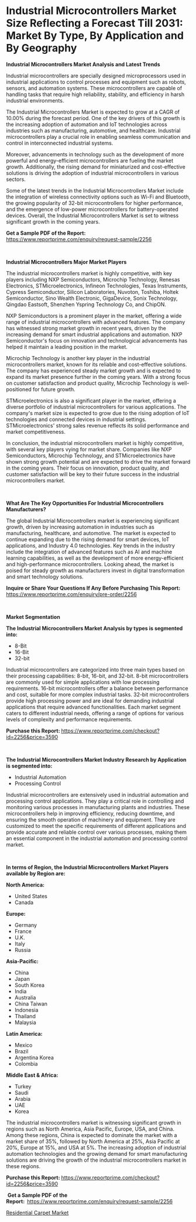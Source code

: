 <p><h1>Industrial Microcontrollers Market Size Reflecting a Forecast Till 2031: Market By Type, By Application and By Geography</h1></p><p><strong>Industrial Microcontrollers Market Analysis and Latest Trends</strong></p>
<p><p>Industrial microcontrollers are specially designed microprocessors used in industrial applications to control processes and equipment such as robots, sensors, and automation systems. These microcontrollers are capable of handling tasks that require high reliability, stability, and efficiency in harsh industrial environments.</p><p>The Industrial Microcontrollers Market is expected to grow at a CAGR of 10.00% during the forecast period. One of the key drivers of this growth is the increasing adoption of automation and IoT technologies across industries such as manufacturing, automotive, and healthcare. Industrial microcontrollers play a crucial role in enabling seamless communication and control in interconnected industrial systems.</p><p>Moreover, advancements in technology such as the development of more powerful and energy-efficient microcontrollers are fueling the market growth. Additionally, the rising demand for miniaturized and cost-effective solutions is driving the adoption of industrial microcontrollers in various sectors.</p><p>Some of the latest trends in the Industrial Microcontrollers Market include the integration of wireless connectivity options such as Wi-Fi and Bluetooth, the growing popularity of 32-bit microcontrollers for higher performance, and the emergence of low-power microcontrollers for battery-operated devices. Overall, the Industrial Microcontrollers Market is set to witness significant growth in the coming years.</p></p>
<p><strong>Get a Sample PDF of the Report:&nbsp;</strong> <a href="https://www.reportprime.com/enquiry/request-sample/2256">https://www.reportprime.com/enquiry/request-sample/2256</a></p>
<p>&nbsp;</p>
<p><strong>Industrial Microcontrollers Major Market Players</strong></p>
<p><p>The industrial microcontrollers market is highly competitive, with key players including NXP Semiconductors, Microchip Technology, Renesas Electronics, STMicroelectronics, Infineon Technologies, Texas Instruments, Cypress Semiconductor, Silicon Laboratories, Nuvoton, Toshiba, Holtek Semiconductor, Sino Wealth Electronic, GigaDevice, Sonix Technology, Qingdao Eastsoft, Shenzhen Yspring Technology Co, and ChipON.</p><p>NXP Semiconductors is a prominent player in the market, offering a wide range of industrial microcontrollers with advanced features. The company has witnessed strong market growth in recent years, driven by the increasing demand for smart industrial applications and automation. NXP Semiconductor's focus on innovation and technological advancements has helped it maintain a leading position in the market.</p><p>Microchip Technology is another key player in the industrial microcontrollers market, known for its reliable and cost-effective solutions. The company has experienced steady market growth and is expected to expand its market presence further in the coming years. With a strong focus on customer satisfaction and product quality, Microchip Technology is well-positioned for future growth.</p><p>STMicroelectronics is also a significant player in the market, offering a diverse portfolio of industrial microcontrollers for various applications. The company's market size is expected to grow due to the rising adoption of IoT technologies and connected devices in industrial settings. STMicroelectronics' strong sales revenue reflects its solid performance and market competitiveness.</p><p>In conclusion, the industrial microcontrollers market is highly competitive, with several key players vying for market share. Companies like NXP Semiconductors, Microchip Technology, and STMicroelectronics have shown strong growth potential and are expected to drive the market forward in the coming years. Their focus on innovation, product quality, and customer satisfaction will be key to their future success in the industrial microcontrollers market.</p></p>
<p>&nbsp;</p>
<p><strong>What Are The Key Opportunities For Industrial Microcontrollers Manufacturers?</strong></p>
<p><p>The global Industrial Microcontrollers market is experiencing significant growth, driven by increasing automation in industries such as manufacturing, healthcare, and automotive. The market is expected to continue expanding due to the rising demand for smart devices, IoT applications, and Industry 4.0 technologies. Key trends in the industry include the integration of advanced features such as AI and machine learning capabilities, as well as the development of more energy-efficient and high-performance microcontrollers. Looking ahead, the market is poised for steady growth as manufacturers invest in digital transformation and smart technology solutions.</p></p>
<p><strong>Inquire or Share Your Questions If Any Before Purchasing This Report:</strong> <a href="https://www.reportprime.com/enquiry/pre-order/2256">https://www.reportprime.com/enquiry/pre-order/2256</a></p>
<p>&nbsp;</p>
<p><strong>Market Segmentation</strong></p>
<p><strong>The Industrial Microcontrollers Market Analysis by types is segmented into:</strong></p>
<p><ul><li>8-Bit</li><li>16-Bit</li><li>32-bit</li></ul></p>
<p><p>Industrial microcontrollers are categorized into three main types based on their processing capabilities: 8-bit, 16-bit, and 32-bit. 8-bit microcontrollers are commonly used for simple applications with low processing requirements. 16-bit microcontrollers offer a balance between performance and cost, suitable for more complex industrial tasks. 32-bit microcontrollers provide high processing power and are ideal for demanding industrial applications that require advanced functionalities. Each market segment caters to different industrial needs, offering a range of options for various levels of complexity and performance requirements.</p></p>
<p><strong>Purchase this Report:&nbsp;</strong><a href="https://www.reportprime.com/checkout?id=2256&price=3590">https://www.reportprime.com/checkout?id=2256&price=3590</a></p>
<p>&nbsp;</p>
<p><strong>The Industrial Microcontrollers Market Industry Research by Application is segmented into:</strong></p>
<p><ul><li>Industrial Automation</li><li>Processing Control</li></ul></p>
<p><p>Industrial microcontrollers are extensively used in industrial automation and processing control applications. They play a critical role in controlling and monitoring various processes in manufacturing plants and industries. These microcontrollers help in improving efficiency, reducing downtime, and ensuring the smooth operation of machinery and equipment. They are customized to meet the specific requirements of different applications and provide accurate and reliable control over various processes, making them an essential component in the industrial automation and processing control market.</p></p>
<p>&nbsp;</p>
<p><strong>In terms of Region, the Industrial Microcontrollers Market Players available by Region are:</strong></p>
<p>
    <p> <strong> North America: </strong>
        <ul>
            <li>United States</li>
            <li>Canada</li>
        </ul>
        </p> 
    <p> <strong> Europe: </strong>
        <ul>
            <li>Germany</li>
            <li>France</li>
            <li>U.K.</li>
            <li>Italy</li>
            <li>Russia</li>
        </ul>
        </p> 
    <p> <strong> Asia-Pacific: </strong>
        <ul>
            <li>China</li>
            <li>Japan</li>
            <li>South Korea</li>
            <li>India</li>
            <li>Australia</li>
            <li>China Taiwan</li>
            <li>Indonesia</li>
            <li>Thailand</li>
            <li>Malaysia</li>
        </ul>
        </p> 
    <p> <strong> Latin America: </strong>
        <ul>
            <li>Mexico</li>
            <li>Brazil</li>
            <li>Argentina Korea</li>
            <li>Colombia</li>
        </ul>
        </p> 
    <p> <strong> Middle East & Africa: </strong>
        <ul>
            <li>Turkey</li>
            <li>Saudi</li>
            <li>Arabia</li>
            <li>UAE</li>
            <li>Korea</li>
        </ul>
    </p>
    </p>
<p><p>The industrial microcontrollers market is witnessing significant growth in regions such as North America, Asia Pacific, Europe, USA, and China. Among these regions, China is expected to dominate the market with a market share of 35%, followed by North America at 25%, Asia Pacific at 20%, Europe at 15%, and USA at 5%. The increasing adoption of industrial automation technologies and the growing demand for smart manufacturing solutions are driving the growth of the industrial microcontrollers market in these regions.</p></p>
<p><strong>Purchase this Report: </strong><a href="https://www.reportprime.com/checkout?id=2256&price=3590">https://www.reportprime.com/checkout?id=2256&price=3590</a></p>
<p>&nbsp;<strong>Get a Sample PDF of the Report:&nbsp;&nbsp;</strong><a href="https://www.reportprime.com/enquiry/request-sample/2256">https://www.reportprime.com/enquiry/request-sample/2256</a></p>
<p><strong></strong></p>
<p><p><a href="https://frill-swim-3cd.notion.site/Decoding-the-Residential-Carpet-Market-A-Deep-Dive-into-the-Latest-Market-Trends-Market-Segmentati-f2880d556b6640bb88496988f6ce61ed">Residential Carpet Market</a></p></p>